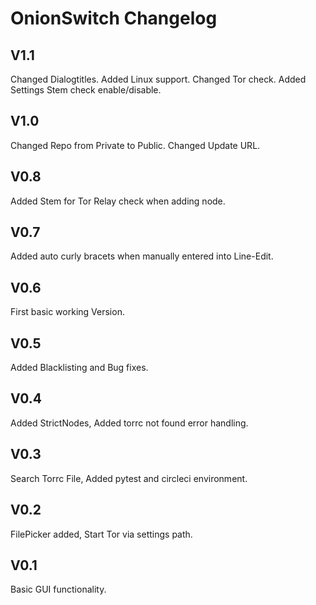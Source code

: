 # OnionSwitch Changelog

## V1.1

Changed Dialogtitles.
Added Linux support.
Changed Tor check.
Added Settings Stem check enable/disable.

## V1.0

Changed Repo from Private to Public.
Changed Update URL.

## V0.8

Added Stem for Tor Relay check when adding node.

## V0.7

Added auto curly bracets when manually entered into Line-Edit.

## V0.6

First basic working Version.

## V0.5

Added Blacklisting and Bug fixes.

## V0.4

Added StrictNodes, Added torrc not found error handling.

## V0.3

Search Torrc File, Added pytest and circleci environment.

## V0.2

FilePicker added, Start Tor via settings path.

## V0.1

Basic GUI functionality.

